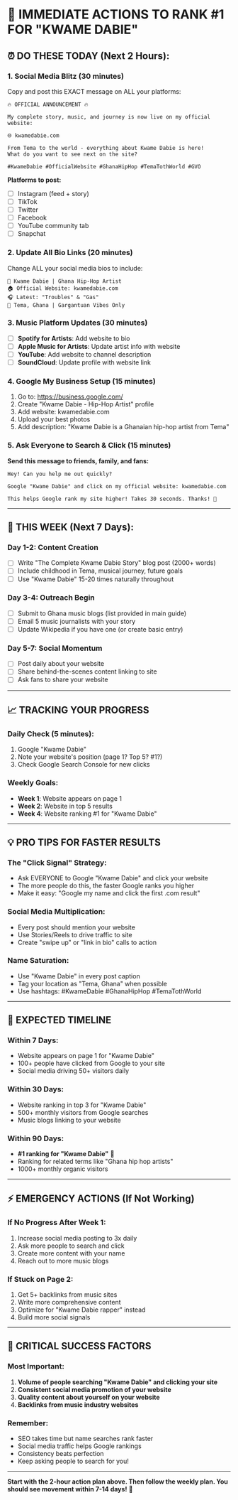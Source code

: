 # 🚀 IMMEDIATE ACTIONS TO RANK #1 FOR "KWAME DABIE"

## ⏰ **DO THESE TODAY (Next 2 Hours):**

### **1. Social Media Blitz (30 minutes)**
Copy and post this EXACT message on ALL your platforms:

```
🔥 OFFICIAL ANNOUNCEMENT 🔥

My complete story, music, and journey is now live on my official website:

🌐 kwamedabie.com

From Tema to the world - everything about Kwame Dabie is here!
What do you want to see next on the site?

#KwameDabie #OfficialWebsite #GhanaHipHop #TemaTothWorld #GVO
```

**Platforms to post:**
- [ ] Instagram (feed + story)
- [ ] TikTok
- [ ] Twitter
- [ ] Facebook
- [ ] YouTube community tab
- [ ] Snapchat

### **2. Update All Bio Links (20 minutes)**
Change ALL your social media bios to include:

```
🎵 Kwame Dabie | Ghana Hip-Hop Artist
🏠 Official Website: kwamedabie.com
🎧 Latest: "Troubles" & "Gas"
📍 Tema, Ghana | Gargantuan Vibes Only
```

### **3. Music Platform Updates (30 minutes)**
- [ ] **Spotify for Artists**: Add website to bio
- [ ] **Apple Music for Artists**: Update artist info with website
- [ ] **YouTube**: Add website to channel description
- [ ] **SoundCloud**: Update profile with website link

### **4. Google My Business Setup (15 minutes)**
1. Go to: https://business.google.com/
2. Create "Kwame Dabie - Hip-Hop Artist" profile
3. Add website: kwamedabie.com
4. Upload your best photos
5. Add description: "Kwame Dabie is a Ghanaian hip-hop artist from Tema"

### **5. Ask Everyone to Search & Click (15 minutes)**
**Send this message to friends, family, and fans:**

```
Hey! Can you help me out quickly?

Google "Kwame Dabie" and click on my official website: kwamedabie.com

This helps Google rank my site higher! Takes 30 seconds. Thanks! 🙏
```

---

## 📅 **THIS WEEK (Next 7 Days):**

### **Day 1-2: Content Creation**
- [ ] Write "The Complete Kwame Dabie Story" blog post (2000+ words)
- [ ] Include childhood in Tema, musical journey, future goals
- [ ] Use "Kwame Dabie" 15-20 times naturally throughout

### **Day 3-4: Outreach Begin**
- [ ] Submit to Ghana music blogs (list provided in main guide)
- [ ] Email 5 music journalists with your story
- [ ] Update Wikipedia if you have one (or create basic entry)

### **Day 5-7: Social Momentum**
- [ ] Post daily about your website
- [ ] Share behind-the-scenes content linking to site
- [ ] Ask fans to share your website

---

## 📈 **TRACKING YOUR PROGRESS**

### **Daily Check (5 minutes):**
1. Google "Kwame Dabie"
2. Note your website's position (page 1? Top 5? #1?)
3. Check Google Search Console for new clicks

### **Weekly Goals:**
- **Week 1**: Website appears on page 1
- **Week 2**: Website in top 5 results
- **Week 4**: Website ranking #1 for "Kwame Dabie"

---

## 💡 **PRO TIPS FOR FASTER RESULTS**

### **The "Click Signal" Strategy:**
- Ask EVERYONE to Google "Kwame Dabie" and click your website
- The more people do this, the faster Google ranks you higher
- Make it easy: "Google my name and click the first .com result"

### **Social Media Multiplication:**
- Every post should mention your website
- Use Stories/Reels to drive traffic to site
- Create "swipe up" or "link in bio" calls to action

### **Name Saturation:**
- Use "Kwame Dabie" in every post caption
- Tag your location as "Tema, Ghana" when possible
- Use hashtags: #KwameDabie #GhanaHipHop #TemaTothWorld

---

## 🎯 **EXPECTED TIMELINE**

### **Within 7 Days:**
- Website appears on page 1 for "Kwame Dabie"
- 100+ people have clicked from Google to your site
- Social media driving 50+ visitors daily

### **Within 30 Days:**
- Website ranking in top 3 for "Kwame Dabie"
- 500+ monthly visitors from Google searches
- Music blogs linking to your website

### **Within 90 Days:**
- **#1 ranking for "Kwame Dabie"** 🎯
- Ranking for related terms like "Ghana hip hop artists"
- 1000+ monthly organic visitors

---

## ⚡ **EMERGENCY ACTIONS (If Not Working)**

### **If No Progress After Week 1:**
1. Increase social media posting to 3x daily
2. Ask more people to search and click
3. Create more content with your name
4. Reach out to more music blogs

### **If Stuck on Page 2:**
1. Get 5+ backlinks from music sites
2. Write more comprehensive content
3. Optimize for "Kwame Dabie rapper" instead
4. Build more social signals

---

## 🚨 **CRITICAL SUCCESS FACTORS**

### **Most Important:**
1. **Volume of people searching "Kwame Dabie" and clicking your site**
2. **Consistent social media promotion of your website**
3. **Quality content about yourself on your website**
4. **Backlinks from music industry websites**

### **Remember:**
- SEO takes time but name searches rank faster
- Social media traffic helps Google rankings
- Consistency beats perfection
- Keep asking people to search for you!

---

**Start with the 2-hour action plan above. Then follow the weekly plan. You should see movement within 7-14 days!** 🚀 